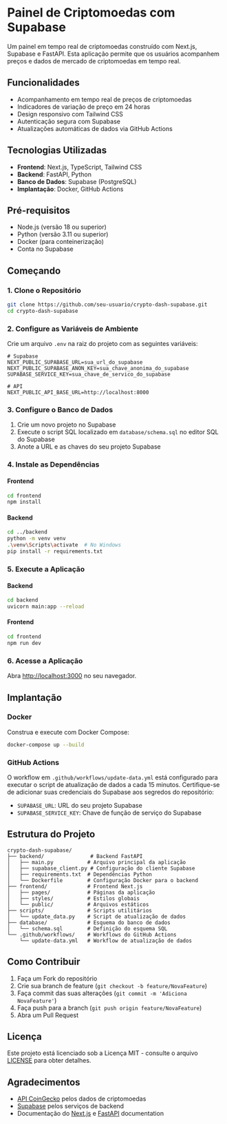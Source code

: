 # Painel de Criptomoedas com Supabase

Um painel em tempo real de criptomoedas construído com Next.js, Supabase e FastAPI. Esta aplicação permite que os usuários acompanhem preços e dados de mercado de criptomoedas em tempo real.

## Funcionalidades

- Acompanhamento em tempo real de preços de criptomoedas
- Indicadores de variação de preço em 24 horas
- Design responsivo com Tailwind CSS
- Autenticação segura com Supabase
- Atualizações automáticas de dados via GitHub Actions

## Tecnologias Utilizadas

- **Frontend**: Next.js, TypeScript, Tailwind CSS
- **Backend**: FastAPI, Python
- **Banco de Dados**: Supabase (PostgreSQL)
- **Implantação**: Docker, GitHub Actions

## Pré-requisitos

- Node.js (versão 18 ou superior)
- Python (versão 3.11 ou superior)
- Docker (para conteinerização)
- Conta no Supabase

## Começando

### 1. Clone o Repositório

```bash
git clone https://github.com/seu-usuario/crypto-dash-supabase.git
cd crypto-dash-supabase
```

### 2. Configure as Variáveis de Ambiente

Crie um arquivo `.env` na raiz do projeto com as seguintes variáveis:

```env
# Supabase
NEXT_PUBLIC_SUPABASE_URL=sua_url_do_supabase
NEXT_PUBLIC_SUPABASE_ANON_KEY=sua_chave_anonima_do_supabase
SUPABASE_SERVICE_KEY=sua_chave_de_servico_do_supabase

# API
NEXT_PUBLIC_API_BASE_URL=http://localhost:8000
```

### 3. Configure o Banco de Dados

1. Crie um novo projeto no Supabase
2. Execute o script SQL localizado em `database/schema.sql` no editor SQL do Supabase
3. Anote a URL e as chaves do seu projeto Supabase

### 4. Instale as Dependências

#### Frontend

```bash
cd frontend
npm install
```

#### Backend

```bash
cd ../backend
python -m venv venv
.\venv\Scripts\activate  # No Windows
pip install -r requirements.txt
```

### 5. Execute a Aplicação

#### Backend

```bash
cd backend
uvicorn main:app --reload
```

#### Frontend

```bash
cd frontend
npm run dev
```

### 6. Acesse a Aplicação

Abra [http://localhost:3000](http://localhost:3000) no seu navegador.

## Implantação

### Docker

Construa e execute com Docker Compose:

```bash
docker-compose up --build
```

### GitHub Actions

O workflow em `.github/workflows/update-data.yml` está configurado para executar o script de atualização de dados a cada 15 minutos. Certifique-se de adicionar suas credenciais do Supabase aos segredos do repositório:

- `SUPABASE_URL`: URL do seu projeto Supabase
- `SUPABASE_SERVICE_KEY`: Chave de função de serviço do Supabase

## Estrutura do Projeto

```
crypto-dash-supabase/
├── backend/               # Backend FastAPI
│   ├── main.py           # Arquivo principal da aplicação
│   ├── supabase_client.py # Configuração do cliente Supabase
│   ├── requirements.txt  # Dependências Python
│   └── Dockerfile        # Configuração Docker para o backend
├── frontend/             # Frontend Next.js
│   ├── pages/            # Páginas da aplicação
│   ├── styles/           # Estilos globais
│   └── public/           # Arquivos estáticos
├── scripts/              # Scripts utilitários
│   └── update_data.py    # Script de atualização de dados
├── database/             # Esquema do banco de dados
│   └── schema.sql        # Definição do esquema SQL
└── .github/workflows/    # Workflows do GitHub Actions
    └── update-data.yml   # Workflow de atualização de dados
```

## Como Contribuir

1. Faça um Fork do repositório
2. Crie sua branch de feature (`git checkout -b feature/NovaFeature`)
3. Faça commit das suas alterações (`git commit -m 'Adiciona NovaFeature'`)
4. Faça push para a branch (`git push origin feature/NovaFeature`)
5. Abra um Pull Request

## Licença

Este projeto está licenciado sob a Licença MIT - consulte o arquivo [LICENSE](LICENSE) para obter detalhes.

## Agradecimentos

- [API CoinGecko](https://www.coingecko.com/pt/api) pelos dados de criptomoedas
- [Supabase](https://supabase.com/) pelos serviços de backend
- Documentação do [Next.js](https://nextjs.org/) e [FastAPI](https://fastapi.tiangolo.com/) documentation
